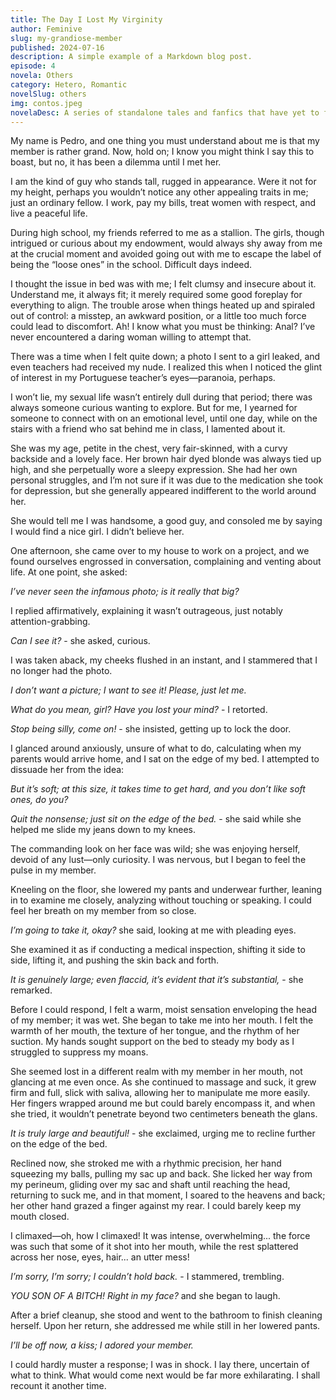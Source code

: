 ```yaml
---
title: The Day I Lost My Virginity
author: Feminive
slug: my-grandiose-member
published: 2024-07-16
description: A simple example of a Markdown blog post.
episode: 4
novela: Others
category: Hetero, Romantic
novelSlug: others
img: contos.jpeg
novelaDesc: A series of standalone tales and fanfics that have yet to form part of a novel.
---
```


My name is Pedro, and one thing you must understand about me is that my member is rather grand. Now, hold on; I know you might think I say this to boast, but no, it has been a dilemma until I met her.

I am the kind of guy who stands tall, rugged in appearance. Were it not for my height, perhaps you wouldn’t notice any other appealing traits in me; just an ordinary fellow. I work, pay my bills, treat women with respect, and live a peaceful life.

During high school, my friends referred to me as a stallion. The girls, though intrigued or curious about my endowment, would always shy away from me at the crucial moment and avoided going out with me to escape the label of being the “loose ones” in the school. Difficult days indeed.

I thought the issue in bed was with me; I felt clumsy and insecure about it. Understand me, it always fit; it merely required some good foreplay for everything to align. The trouble arose when things heated up and spiraled out of control: a misstep, an awkward position, or a little too much force could lead to discomfort. Ah! I know what you must be thinking: Anal? I’ve never encountered a daring woman willing to attempt that.

There was a time when I felt quite down; a photo I sent to a girl leaked, and even teachers had received my nude. I realized this when I noticed the glint of interest in my Portuguese teacher’s eyes—paranoia, perhaps.

I won’t lie, my sexual life wasn’t entirely dull during that period; there was always someone curious wanting to explore. But for me, I yearned for someone to connect with on an emotional level, until one day, while on the stairs with a friend who sat behind me in class, I lamented about it.

She was my age, petite in the chest, very fair-skinned, with a curvy backside and a lovely face. Her brown hair dyed blonde was always tied up high, and she perpetually wore a sleepy expression. She had her own personal struggles, and I’m not sure if it was due to the medication she took for depression, but she generally appeared indifferent to the world around her.

She would tell me I was handsome, a good guy, and consoled me by saying I would find a nice girl. I didn’t believe her.

One afternoon, she came over to my house to work on a project, and we found ourselves engrossed in conversation, complaining and venting about life. At one point, she asked:

 _I’ve never seen the infamous photo; is it really that big?_

I replied affirmatively, explaining it wasn’t outrageous, just notably attention-grabbing.

 _Can I see it?_ - she asked, curious.

I was taken aback, my cheeks flushed in an instant, and I stammered that I no longer had the photo.

 _I don’t want a picture; I want to see it! Please, just let me._

 _What do you mean, girl? Have you lost your mind?_ - I retorted.

 _Stop being silly, come on!_ - she insisted, getting up to lock the door.

I glanced around anxiously, unsure of what to do, calculating when my parents would arrive home, and I sat on the edge of my bed. I attempted to dissuade her from the idea:

 _But it’s soft; at this size, it takes time to get hard, and you don’t like soft ones, do you?_

 _Quit the nonsense; just sit on the edge of the bed._ - she said while she helped me slide my jeans down to my knees.

The commanding look on her face was wild; she was enjoying herself, devoid of any lust—only curiosity. I was nervous, but I began to feel the pulse in my member.

Kneeling on the floor, she lowered my pants and underwear further, leaning in to examine me closely, analyzing without touching or speaking. I could feel her breath on my member from so close.

 _I’m going to take it, okay?_ she said, looking at me with pleading eyes.

She examined it as if conducting a medical inspection, shifting it side to side, lifting it, and pushing the skin back and forth.

 _It is genuinely large; even flaccid, it’s evident that it’s substantial,_ - she remarked.

Before I could respond, I felt a warm, moist sensation enveloping the head of my member; it was wet. She began to take me into her mouth. I felt the warmth of her mouth, the texture of her tongue, and the rhythm of her suction. My hands sought support on the bed to steady my body as I struggled to suppress my moans.

She seemed lost in a different realm with my member in her mouth, not glancing at me even once. As she continued to massage and suck, it grew firm and full, slick with saliva, allowing her to manipulate me more easily. Her fingers wrapped around me but could barely encompass it, and when she tried, it wouldn’t penetrate beyond two centimeters beneath the glans.

 _It is truly large and beautiful!_ - she exclaimed, urging me to recline further on the edge of the bed.

Reclined now, she stroked me with a rhythmic precision, her hand squeezing my balls, pulling my sac up and back. She licked her way from my perineum, gliding over my sac and shaft until reaching the head, returning to suck me, and in that moment, I soared to the heavens and back; her other hand grazed a finger against my rear. I could barely keep my mouth closed.

I climaxed—oh, how I climaxed! It was intense, overwhelming... the force was such that some of it shot into her mouth, while the rest splattered across her nose, eyes, hair... an utter mess!

 _I’m sorry, I’m sorry; I couldn’t hold back._ - I stammered, trembling.

 _YOU SON OF A BITCH! Right in my face?_ and she began to laugh.

After a brief cleanup, she stood and went to the bathroom to finish cleaning herself. Upon her return, she addressed me while still in her lowered pants.

 _I’ll be off now, a kiss; I adored your member._

I could hardly muster a response; I was in shock. I lay there, uncertain of what to think. What would come next would be far more exhilarating. I shall recount it another time.